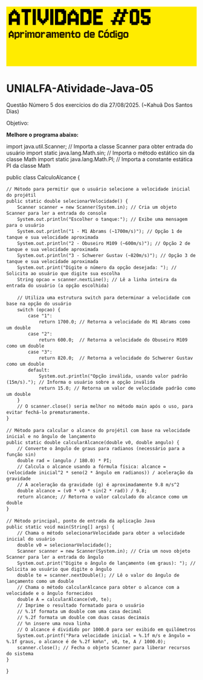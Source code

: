 ![banner](./Img/ATIVIDADE5.png)

# UNIALFA-Atividade-Java-05
Questão Número 5 dos exercícios do dia 27/08/2025. (~Kahuã Dos Santos Dias)

Objetivo: 

**Melhore o programa abaixo:**
   
import java.util.Scanner; // Importa a classe Scanner para obter entrada do usuário
import static java.lang.Math.sin; // Importa o método estático sin da classe Math
import static java.lang.Math.PI;  // Importa a constante estática PI da classe Math

public class CalculoAlcance {

    // Método para permitir que o usuário selecione a velocidade inicial do projétil
    public static double selecionarVelocidade() {
        Scanner scanner = new Scanner(System.in); // Cria um objeto Scanner para ler a entrada do console
        System.out.println("Escolher o tanque:"); // Exibe uma mensagem para o usuário
        System.out.println("1 - M1 Abrams (~1700m/s)"); // Opção 1 de tanque e sua velocidade aproximada
        System.out.println("2 - Obuseiro M109 (~600m/s)"); // Opção 2 de tanque e sua velocidade aproximada
        System.out.println("3 - Schwerer Gustav (~820m/s)"); // Opção 3 de tanque e sua velocidade aproximada
        System.out.print("Digite o número da opção desejada: "); // Solicita ao usuário que digite sua escolha
        String opcao = scanner.nextLine(); // Lê a linha inteira da entrada do usuário (a opção escolhida)

        // Utiliza uma estrutura switch para determinar a velocidade com base na opção do usuário
        switch (opcao) {
            case "1":
                return 1700.0; // Retorna a velocidade do M1 Abrams como um double
            case "2":
                return 600.0;  // Retorna a velocidade do Obuseiro M109 como um double
            case "3":
                return 820.0;  // Retorna a velocidade do Schwerer Gustav como um double
            default:
                System.out.println("Opção inválida, usando valor padrão (15m/s)."); // Informa o usuário sobre a opção inválida
                return 15.0; // Retorna um valor de velocidade padrão como um double
        }
        // O scanner.close() seria melhor no método main após o uso, para evitar fechá-lo prematuramente.
    }

    // Método para calcular o alcance do projétil com base na velocidade inicial e no ângulo de lançamento
    public static double calcularAlcance(double v0, double angulo) {
        // Converte o ângulo de graus para radianos (necessário para a função sin)
        double rad = (angulo / 180.0) * PI;
        // Calcula o alcance usando a fórmula física: alcance = (velocidade inicial^2 * seno(2 * ângulo em radianos)) / aceleração da gravidade
        // A aceleração da gravidade (g) é aproximadamente 9.8 m/s^2
        double alcance = (v0 * v0 * sin(2 * rad)) / 9.8;
        return alcance; // Retorna o valor calculado do alcance como um double
    }

    // Método principal, ponto de entrada da aplicação Java
    public static void main(String[] args) {
        // Chama o método selecionarVelocidade para obter a velocidade inicial do usuário
        double v0 = selecionarVelocidade();
        Scanner scanner = new Scanner(System.in); // Cria um novo objeto Scanner para ler a entrada do ângulo
        System.out.print("Digite o ângulo de lançamento (em graus): "); // Solicita ao usuário que digite o ângulo
        double te = scanner.nextDouble(); // Lê o valor do ângulo de lançamento como um double
        // Chama o método calcularAlcance para obter o alcance com a velocidade e o ângulo fornecidos
        double A = calcularAlcance(v0, te);
        // Imprime o resultado formatado para o usuário
        // %.1f formata um double com uma casa decimal
        // %.2f formata um double com duas casas decimais
        // %n insere uma nova linha
        // O alcance é dividido por 1000.0 para ser exibido em quilômetros
        System.out.printf("Para velocidade inicial = %.1f m/s e ângulo = %.1f graus, o alcance é de %.2f km%n", v0, te, A / 1000.0);
        scanner.close(); // Fecha o objeto Scanner para liberar recursos do sistema
    }
}
